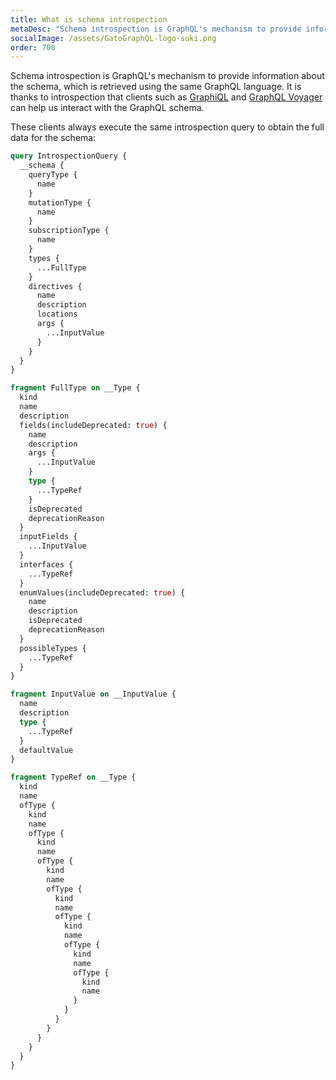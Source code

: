 ```yaml
---
title: What is schema introspection
metaDesc: "Schema introspection is GraphQL's mechanism to provide information about the schema, which is retrieved using the same GraphQL language."
socialImage: /assets/GatoGraphQL-logo-suki.png
order: 700
---
```


Schema introspection is GraphQL's mechanism to provide information about the schema, which is retrieved using the same GraphQL language. It is thanks to introspection that clients such as [GraphiQL](../intro-to-the-graphiql-client) and [GraphQL Voyager](../intro-to-the-voyager-client) can help us interact with the GraphQL schema.

These clients always execute the same introspection query to obtain the full data for the schema:

```graphql
query IntrospectionQuery {
  __schema {
    queryType {
      name
    }
    mutationType {
      name
    }
    subscriptionType {
      name
    }
    types {
      ...FullType
    }
    directives {
      name
      description
      locations
      args {
        ...InputValue
      }
    }
  }
}

fragment FullType on __Type {
  kind
  name
  description
  fields(includeDeprecated: true) {
    name
    description
    args {
      ...InputValue
    }
    type {
      ...TypeRef
    }
    isDeprecated
    deprecationReason
  }
  inputFields {
    ...InputValue
  }
  interfaces {
    ...TypeRef
  }
  enumValues(includeDeprecated: true) {
    name
    description
    isDeprecated
    deprecationReason
  }
  possibleTypes {
    ...TypeRef
  }
}

fragment InputValue on __InputValue {
  name
  description
  type {
    ...TypeRef
  }
  defaultValue
}

fragment TypeRef on __Type {
  kind
  name
  ofType {
    kind
    name
    ofType {
      kind
      name
      ofType {
        kind
        name
        ofType {
          kind
          name
          ofType {
            kind
            name
            ofType {
              kind
              name
              ofType {
                kind
                name
              }
            }
          }
        }
      }
    }
  }
}
```
